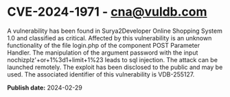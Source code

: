 # CVE-2024-1971 - cna@vuldb.com

A vulnerability has been found in Surya2Developer Online Shopping System 1.0 and classified as critical. Affected by this vulnerability is an unknown functionality of the file login.php of the component POST Parameter Handler. The manipulation of the argument password with the input nochizplz'+or+1%3d1+limit+1%23 leads to sql injection. The attack can be launched remotely. The exploit has been disclosed to the public and may be used. The associated identifier of this vulnerability is VDB-255127.

**Publish date:** 2024-02-29
